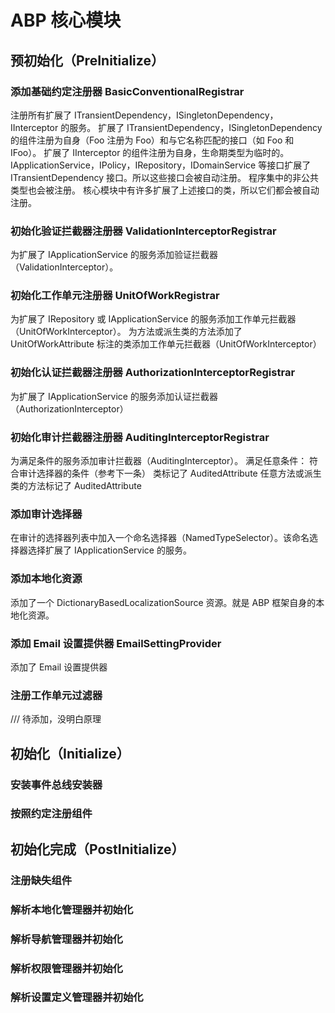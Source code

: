 # ABP 核心模块

## 预初始化（PreInitialize）

### 添加基础约定注册器 BasicConventionalRegistrar

注册所有扩展了 ITransientDependency，ISingletonDependency，IInterceptor 的服务。
扩展了 ITransientDependency，ISingletonDependency 的组件注册为自身（Foo 注册为 Foo）和与它名称匹配的接口（如 Foo 和 IFoo）。
扩展了 IInterceptor 的组件注册为自身，生命期类型为临时的。
IApplicationService，IPolicy，IRepository，IDomainService 等接口扩展了 ITransientDependency 接口。所以这些接口会被自动注册。
程序集中的非公共类型也会被注册。
核心模块中有许多扩展了上述接口的类，所以它们都会被自动注册。

### 初始化验证拦截器注册器  ValidationInterceptorRegistrar

为扩展了 IApplicationService 的服务添加验证拦截器（ValidationInterceptor）。

### 初始化工作单元注册器 UnitOfWorkRegistrar

为扩展了 IRepository 或 IApplicationService 的服务添加工作单元拦截器（UnitOfWorkInterceptor）。
为方法或派生类的方法添加了 UnitOfWorkAttribute 标注的类添加工作单元拦截器（UnitOfWorkInterceptor）

### 初始化认证拦截器注册器 AuthorizationInterceptorRegistrar

为扩展了 IApplicationService 的服务添加认证拦截器（AuthorizationInterceptor）

### 初始化审计拦截器注册器 AuditingInterceptorRegistrar

为满足条件的服务添加审计拦截器（AuditingInterceptor）。
满足任意条件：
	符合审计选择器的条件（参考下一条）
	类标记了 AuditedAttribute
	任意方法或派生类的方法标记了 AuditedAttribute

### 添加审计选择器

在审计的选择器列表中加入一个命名选择器（NamedTypeSelector）。该命名选择器选择扩展了 IApplicationService 的服务。

### 添加本地化资源

添加了一个 DictionaryBasedLocalizationSource 资源。就是 ABP 框架自身的本地化资源。

### 添加 Email 设置提供器 EmailSettingProvider

添加了 Email 设置提供器

### 注册工作单元过滤器

/// 待添加，没明白原理

## 初始化（Initialize）

### 安装事件总线安装器



### 按照约定注册组件

## 初始化完成（PostInitialize）

### 注册缺失组件



### 解析本地化管理器并初始化



### 解析导航管理器并初始化



### 解析权限管理器并初始化



### 解析设置定义管理器并初始化


